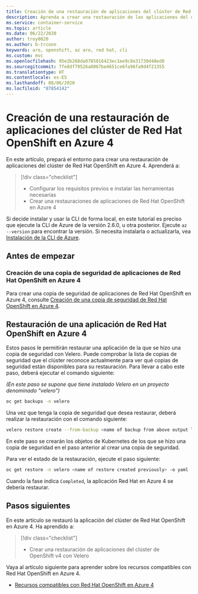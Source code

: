 ```yaml
---
title: Creación de una restauración de aplicaciones del clúster de Red Hat OpenShift en Azure 4
description: Aprenda a crear una restauración de las aplicaciones del clúster de Red Hat OpenShift en Azure con Velero
ms.service: container-service
ms.topic: article
ms.date: 06/22/2020
author: troy0820
ms.author: b-trconn
keywords: aro, openshift, az aro, red hat, cli
ms.custom: mvc
ms.openlocfilehash: 95e2b268da0785816423ec1ee9c8e31730d48ed8
ms.sourcegitcommit: 7fe8df79526a0067be4651ce6fa96fa9d4f21355
ms.translationtype: HT
ms.contentlocale: es-ES
ms.lasthandoff: 08/06/2020
ms.locfileid: "87854142"
---
```

# <a name="create-an-azure-red-hat-openshift-4-cluster-application-restore"></a>Creación de una restauración de aplicaciones del clúster de Red Hat OpenShift en Azure 4

En este artículo, prepará el entorno para crear una restauración de aplicaciones del clúster de Red Hat OpenShift en Azure 4. Aprenderá a:

> [!div class="checklist"]
> * Configurar los requisitos previos e instalar las herramientas necesarias
> * Crear una restauraciones de aplicaciones de Red Hat OpenShift en Azure 4

Si decide instalar y usar la CLI de forma local, en este tutorial es preciso que ejecute la CLI de Azure de la versión 2.6.0, u otra posterior. Ejecute `az --version` para encontrar la versión. Si necesita instalarla o actualizarla, vea [Instalación de la CLI de Azure](https://docs.microsoft.com/cli/azure/install-azure-cli?view=azure-cli-latest).

## <a name="before-you-begin"></a>Antes de empezar

### <a name="create-an-azure-red-hat-openshift-4-application-backup"></a>Creación de una copia de seguridad de aplicaciones de Red Hat OpenShift en Azure 4

Para crear una copia de seguridad de aplicaciones de Red Hat OpenShift en Azure 4, consulte [Creación de una copia de seguridad de Red Hat OpenShift en Azure 4](./howto-create-a-backup.md).

## <a name="restore-an-azure-red-hat-openshift-4-application"></a>Restauración de una aplicación de Red Hat OpenShift en Azure 4

Estos pasos le permitirán restaurar una aplicación de la que se hizo una copia de seguridad con Velero.
Puede comprobar la lista de copias de seguridad que el clúster reconoce actualmente para ver qué copias de seguridad están disponibles para su restauración.  Para llevar a cabo este paso, deberá ejecutar el comando siguiente:

_(En este paso se supone que tiene instalado Velero en un proyecto denominado "velero")_

```bash
oc get backups -n velero
```

Una vez que tenga la copia de seguridad que desea restaurar, deberá realizar la restauración con el comando siguiente:

```bash
velero restore create --from-backup <name of backup from above output list>
```

En este paso se crearán los objetos de Kubernetes de los que se hizo una copia de seguridad en el paso anterior al crear una copia de seguridad.

Para ver el estado de la restauración, ejecute el paso siguiente:

```bash
oc get restore -n velero <name of restore created previously> -o yaml
```
Cuando la fase indica `Completed`, la aplicación Red Hat en Azure 4 se debería restaurar.

## <a name="next-steps"></a>Pasos siguientes

En este artículo se restauró la aplicación del clúster de Red Hat OpenShift en Azure 4. Ha aprendido a:

> [!div class="checklist"]
> * Crear una restauración de aplicaciones del clúster de OpenShift v4 con Velero


Vaya al artículo siguiente para aprender sobre los recursos compatibles con Red Hat OpenShift en Azure 4.

* [Recursos compatibles con Red Hat OpenShift en Azure 4](supported-resources.md)


